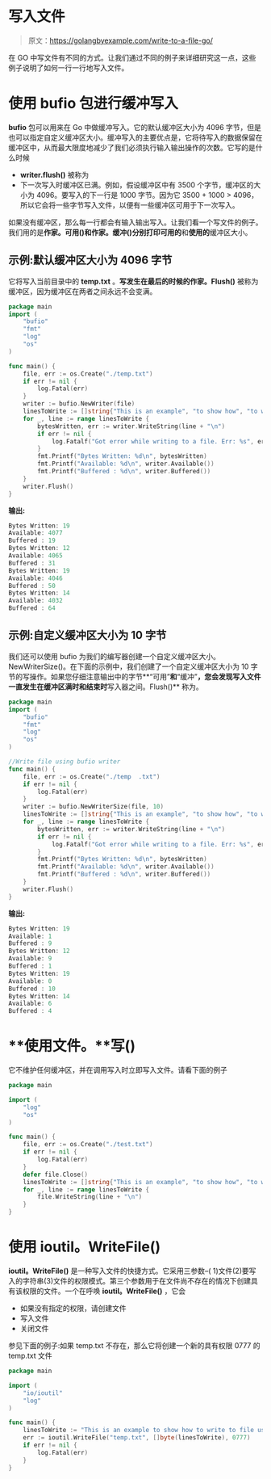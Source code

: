 # 写入文件

> 原文：<https://golangbyexample.com/write-to-a-file-go/>

在 GO 中写文件有不同的方式。让我们通过不同的例子来详细研究这一点，这些例子说明了如何一行一行地写入文件。

# **使用 bufio 包进行缓冲写入**

**bufio** 包可以用来在 Go 中做缓冲写入。它的默认缓冲区大小为 4096 字节，但是也可以指定自定义缓冲区大小。缓冲写入的主要优点是，它将待写入的数据保留在缓冲区中，从而最大限度地减少了我们必须执行输入输出操作的次数。它写的是什么时候

*   **writer.flush()** 被称为
*   下一次写入时缓冲区已满。例如，假设缓冲区中有 3500 个字节，缓冲区的大小为 4096。要写入的下一行是 1000 字节。因为它 3500 + 1000 > 4096，所以它会将一些字节写入文件，以便有一些缓冲区可用于下一次写入。

如果没有缓冲区，那么每一行都会有输入输出写入。让我们看一个写文件的例子。我们用的是**作家。可用()**和**作家。缓冲()**分别打印**可用的**和**使用的**缓冲区大小。

## **示例:默认缓冲区大小为 4096 字节**

它将写入当前目录中的 **temp.txt** 。**写发生在最后的时候的作家。Flush()** 被称为缓冲区，因为缓冲区在两者之间永远不会变满。

```go
package main
import (
    "bufio"
    "fmt"
    "log"
    "os"
)

func main() {
    file, err := os.Create("./temp.txt")
    if err != nil {
        log.Fatal(err)
    }
    writer := bufio.NewWriter(file)
    linesToWrite := []string{"This is an example", "to show how", "to write to a file", "line by line."}
    for _, line := range linesToWrite {
        bytesWritten, err := writer.WriteString(line + "\n")
        if err != nil {
            log.Fatalf("Got error while writing to a file. Err: %s", err.Error())
        }
        fmt.Printf("Bytes Written: %d\n", bytesWritten)
        fmt.Printf("Available: %d\n", writer.Available())
        fmt.Printf("Buffered : %d\n", writer.Buffered())
    }
    writer.Flush()
}
```

**输出:**

```go
Bytes Written: 19
Available: 4077
Buffered : 19
Bytes Written: 12
Available: 4065
Buffered : 31
Bytes Written: 19
Available: 4046
Buffered : 50
Bytes Written: 14
Available: 4032
Buffered : 64
```

## **示例:自定义缓冲区大小为 10 字节**

我们还可以使用 bufio 为我们的编写器创建一个自定义缓冲区大小。NewWriterSize()。在下面的示例中，我们创建了一个自定义缓冲区大小为 10 字节的写操作。如果您仔细注意输出中的字节**“可用”**和**“缓冲”**，您会发现写入文件一直发生在缓冲区满时和结束时**写入器之间。Flush()** 称为。

```go
package main
import (
    "bufio"
    "fmt"
    "log"
    "os"
)

//Write file using bufio writer
func main() {
    file, err := os.Create("./temp  .txt")
    if err != nil {
        log.Fatal(err)
    }
    writer := bufio.NewWriterSize(file, 10)
    linesToWrite := []string{"This is an example", "to show how", "to write to a file", "line by line."}
    for _, line := range linesToWrite {
        bytesWritten, err := writer.WriteString(line + "\n")
        if err != nil {
            log.Fatalf("Got error while writing to a file. Err: %s", err.Error())
        }
        fmt.Printf("Bytes Written: %d\n", bytesWritten)
        fmt.Printf("Available: %d\n", writer.Available())
        fmt.Printf("Buffered : %d\n", writer.Buffered())
    }
    writer.Flush()
}
```

**输出:**

```go
Bytes Written: 19
Available: 1
Buffered : 9
Bytes Written: 12
Available: 9
Buffered : 1
Bytes Written: 19
Available: 0
Buffered : 10
Bytes Written: 14
Available: 6
Buffered : 4
```

# **使用文件。**写()

它不维护任何缓冲区，并在调用写入时立即写入文件。请看下面的例子

```go
package main

import (
    "log"
    "os"
)

func main() {
    file, err := os.Create("./test.txt")
    if err != nil {
        log.Fatal(err)
    }
    defer file.Close()
    linesToWrite := []string{"This is an example", "to show how", "to write to a file", "line by line."}
    for _, line := range linesToWrite {
        file.WriteString(line + "\n")
    }
}
```

# **使用 ioutil。WriteFile()**

**ioutil。WriteFile()** 是一种写入文件的快捷方式。它采用三参数–( 1)文件(2)要写入的字符串(3)文件的权限模式。第三个参数用于在文件尚不存在的情况下创建具有该权限的文件。一个在呼唤 **ioutil。WriteFile()** ，它会

*   如果没有指定的权限，请创建文件
*   写入文件
*   关闭文件

参见下面的例子:如果 temp.txt 不存在，那么它将创建一个新的具有权限 0777 的 temp.txt 文件

```go
package main

import (
    "io/ioutil"
    "log"
)

func main() {
    linesToWrite := "This is an example to show how to write to file using ioutil"
    err := ioutil.WriteFile("temp.txt", []byte(linesToWrite), 0777)
    if err != nil {
        log.Fatal(err)
    }
}
```